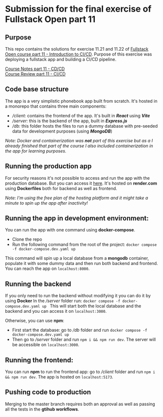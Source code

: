 # Submission for the final exercise of Fullstack Open part 11

## Purpose
This repo contains the solutions for exercise 11.21 and 11.22 of [Fullstack Open course part 11 - Introduction to CI/CD](https://fullstackopen.com/en/part11/).
Purpose of this exercise was deploying a fullstack app and building a CI/CD pipeline.

[Course Notes part 11 - CD/CD](#course-notes-part-11-fullstack-open) <br>
[Course Review part 11 - CI/CD](#course-review-part-11-fullstack-open) <br>

## Code base structure
The app is a very simplistic phonebook app built from scratch. It's hosted in a monorepo that contains three main components:

- */client:* contains the frontend of the app. It's built in ***React*** using ***Vite***
- */server:* this is the backend of the app, built in ***Express.js***
- */db:* this folder hosts the files to run a dummy database with pre-seeded data for development purposes (using ***MongoDB***)

*Note:* *Docker and containerization was **not** part of this exercise but as a I already finished that part of the course I also included containerization in the app for learning purposes.*

## Running the production app
For security reasons it's not possible to access and run the app with the production database. But you can access it [here](https://cicd-phonebook-client.onrender.com).
It's hosted on **render.com** using **Dockerfiles** both for backend as well as frontend.

*Note: I'm using the free plan of the hosting platform and it might take a minute to spin up the app after inactivity!*

## Running the app in development environment:
You can run the app with one command using **docker-compose**. 

- Clone the repo
- Run the following command from the root of the project:
  ```docker compose -f docker-compose.dev.yaml up ```

This command will spin up a local database from a **mongodb** container, populate it with some dummy data and then run both backend and frontend. You can reach the app on `localhost:8000`.

 ## Running the backend

 If you only need to run the backend without modifying it you can do it by using **Docker**
In the */server* folder run: ```docker compose -f docker-compose.dev.yaml up ```
This will start both the local database and the backend and you can access it on `localhost:3000`.

Otherwise, you can use **npm**:

 - First start the database: go to */db* folder and run `docker compose -f docker-compose.dev.yaml up`
 - Then go to */server* folder and run `npm i && npm run dev`. The server will be accessible on `localhost:3000`.

 ## Running the frontend:

 You can run **npm** to run the frontend app: go to */client* folder and run `npm i && npm run dev`. The app is hosted on `localhost:5173`. 

 ## Pushing code to production
 Merging to the master branch requires both an approval as well as passing all the tests in the **gtihub workflows**.

 
 
